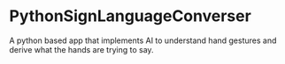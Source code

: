 # PythonSignLanguageConverser
 A python based app that implements AI to understand hand gestures and derive what the hands are trying to say.
